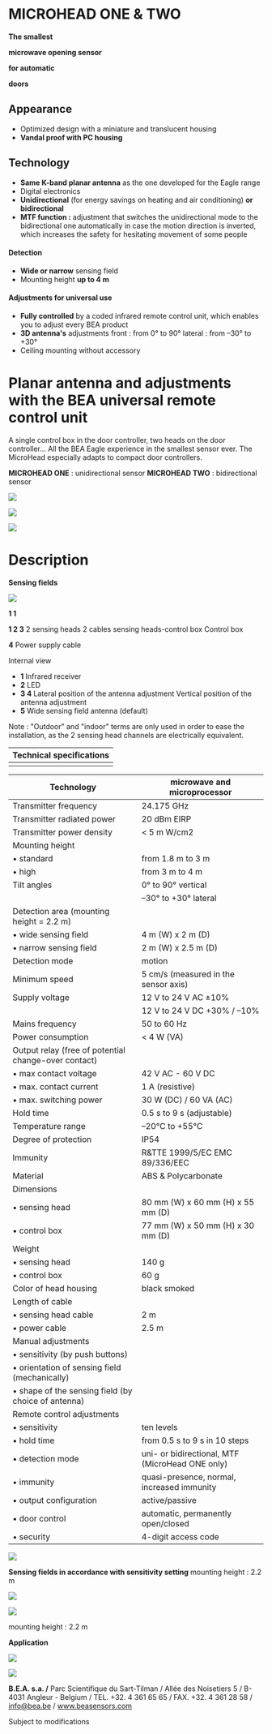# **MICROHEAD ONE & TWO**

**The smallest** 

**microwave opening sensor** 

**for automatic** 

**doors**

## **Appearance**

- Optimized design with a miniature and translucent housing
- **Vandal proof with PC housing**

## **Technology**

- **Same K-band planar antenna** as the one developed for the Eagle range
- Digital electronics
- **Unidirectional** (for energy savings on heating and air conditioning) **or bidirectional**
- **MTF function :** adjustment that switches the unidirectional mode to the bidirectional one automatically in case the motion direction is inverted, which increases the safety for hesitating movement of some people

#### **Detection**

- **Wide or narrow** sensing field
- Mounting height **up to 4 m**

#### **Adjustments for universal use**

- **Fully controlled** by a coded infrared remote control unit, which enables you to adjust every BEA product
- **3D antenna's** adjustments front : from 0° to 90° lateral : from –30° to +30°
- Ceiling mounting without accessory

# Planar antenna and adjustments with the BEA universal remote control unit

A single control box in the door controller, two heads on the door controller… All the BEA Eagle experience in the smallest sensor ever. The MicroHead especially adapts to compact door controllers.

**MICROHEAD ONE** : unidirectional sensor **MICROHEAD TWO** : bidirectional sensor

![](_page_0_Picture_23.jpeg)

![](_page_0_Picture_24.jpeg)

![](_page_0_Picture_25.jpeg)

# **Description**

**Sensing fields**

![](_page_1_Picture_2.jpeg)

**1 1**

**1 2 3** 2 sensing heads 2 cables sensing heads-control box Control box

**4** Power supply cable

Internal view

- **1** Infrared receiver
- **2** LED
- **3 4** Lateral position of the antenna adjustment Vertical position of the antenna adjustment
- **5** Wide sensing field antenna (default)

Note : "Outdoor" and "indoor" terms are only used in order to ease the installation, as the 2 sensing head channels are electrically equivalent.

| Technical specifications |
|--------------------------|
|                          |

| Technology                                           | microwave and microprocessor                    |
|------------------------------------------------------|-------------------------------------------------|
| Transmitter frequency                                | 24.175 GHz                                      |
| Transmitter radiated power                           | 20 dBm EIRP                                     |
| Transmitter power density                            | < 5 m W/cm2                                     |
| Mounting height                                      |                                                 |
| • standard                                           | from 1.8 m to 3 m                               |
| • high                                               | from 3 m to 4 m                                 |
| Tilt angles                                          | 0° to 90° vertical                              |
|                                                      | –30° to +30° lateral                            |
| Detection area (mounting height = 2.2 m)             |                                                 |
| • wide sensing field                                 | 4 m (W) x 2 m (D)                               |
| • narrow sensing field                               | 2 m (W) x 2.5 m (D)                             |
| Detection mode                                       | motion                                          |
| Minimum speed                                        | 5 cm/s (measured in the sensor axis)            |
| Supply voltage                                       | 12 V to 24 V AC ±10%                            |
|                                                      | 12 V to 24 V DC +30% / –10%                     |
| Mains frequency                                      | 50 to 60 Hz                                     |
| Power consumption                                    | < 4 W (VA)                                      |
| Output relay (free of potential change-over contact) |                                                 |
| • max contact voltage                                | 42 V AC - 60 V DC                               |
| • max. contact current                               | 1 A (resistive)                                 |
| • max. switching power                               | 30 W (DC) / 60 VA (AC)                          |
| Hold time                                            | 0.5 s to 9 s (adjustable)                       |
| Temperature range                                    | –20°C to +55°C                                  |
| Degree of protection                                 | IP54                                            |
| Immunity                                             | R&TTE 1999/5/EC EMC 89/336/EEC                  |
| Material                                             | ABS & Polycarbonate                             |
| Dimensions                                           |                                                 |
| • sensing head                                       | 80 mm (W) x 60 mm (H) x 55 mm (D)               |
| • control box                                        | 77 mm (W) x 50 mm (H) x 30 mm (D)               |
| Weight                                               |                                                 |
| • sensing head                                       | 140 g                                           |
| • control box                                        | 60 g                                            |
| Color of head housing                                | black smoked                                    |
| Length of cable                                      |                                                 |
| • sensing head cable                                 | 2 m                                             |
| • power cable                                        | 2.5 m                                           |
| Manual adjustments                                   |                                                 |
| • sensitivity (by push buttons)                      |                                                 |
| • orientation of sensing field (mechanically)        |                                                 |
| • shape of the sensing field (by choice of antenna)  |                                                 |
| Remote control adjustments                           |                                                 |
| • sensitivity                                        | ten levels                                      |
| • hold time                                          | from 0.5 s to 9 s in 10 steps                   |
| • detection mode                                     | uni- or bidirectional, MTF (MicroHead ONE only) |
| • immunity                                           | quasi-presence, normal, increased immunity      |
| • output configuration                               | active/passive                                  |
| • door control                                       | automatic, permanently open/closed              |
| • security                                           | 4-digit access code                             |

![](_page_1_Picture_13.jpeg)

**Sensing fields in accordance with sensitivity setting** mounting height : 2.2 m

![](_page_1_Figure_15.jpeg)

![](_page_1_Figure_16.jpeg)

mounting height : 2.2 m

**Application**

![](_page_1_Picture_19.jpeg)

![](_page_1_Figure_20.jpeg)

**B.E.A. s.a. /** Parc Scientifique du Sart-Tilman / Allée des Noisetiers 5 / B-4031 Angleur - Belgium / TEL. +32. 4 361 65 65 / FAX. +32. 4 361 28 58 / info@bea.be / www.beasensors.com

Subject to modifications